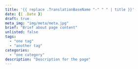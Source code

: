 ```yaml
---
title: '{{ replace .TranslationBaseName "-" " " | title }}'
date: {{ .Date }}
draft: true
meta_img: "img/meta/meta.jpg"
brief: "Brief about page content"
unlisted: false
tags:
  - "one tag"
  - "another tag"
categories:
  - "one category"
description: "Description for the page"
---
```

